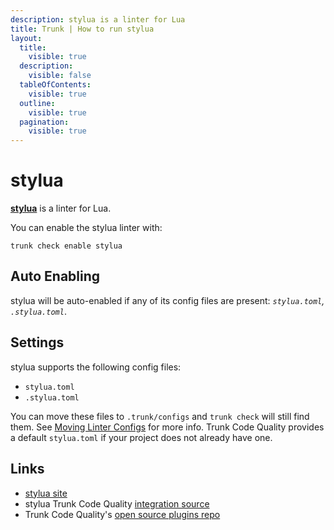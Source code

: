 ```yaml
---
description: stylua is a linter for Lua
title: Trunk | How to run stylua
layout:
  title:
    visible: true
  description:
    visible: false
  tableOfContents:
    visible: true
  outline:
    visible: true
  pagination:
    visible: true
---
```


# stylua

[**stylua**](https://github.com/JohnnyMorganz/StyLua/tree/main) is a linter for Lua.

You can enable the stylua linter with:

```shell
trunk check enable stylua
```

## Auto Enabling

stylua will be auto-enabled if any of its config files are present: *`stylua.toml`, `.stylua.toml`*.

## Settings

stylua supports the following config files:
* `stylua.toml`
* `.stylua.toml`

You can move these files to `.trunk/configs` and `trunk check` will still find them. See [Moving Linter Configs](..#moving-linter-configs) for more info.
Trunk Code Quality provides a default `stylua.toml` if your project does not already have one.



## Links

- [stylua site](https://github.com/JohnnyMorganz/StyLua/tree/main)
- stylua Trunk Code Quality [integration source](https://github.com/trunk-io/plugins/tree/main/linters/stylua)
- Trunk Code Quality's [open source plugins repo](https://github.com/trunk-io/plugins/tree/main)
